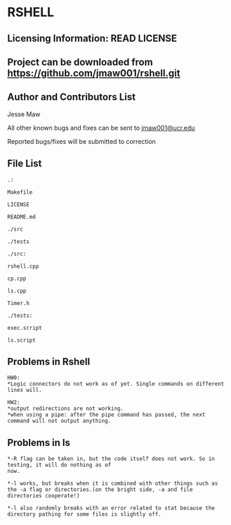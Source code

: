 RSHELL
======


Licensing Information: READ LICENSE
---
Project can be downloaded from https://github.com/jmaw001/rshell.git
----

Author and Contributors List
---------------
Jesse Maw

All other known bugs and fixes can be sent to jmaw001@ucr.edu

Reported bugs/fixes will be submitted to correction

File List
---------
```
.:

Makefile

LICENSE

README.md

./src

./tests

```
```
./src:

rshell.cpp

cp.cpp

ls.cpp

Timer.h
```
```
./tests:

exec.script

ls.script
```


Problems in Rshell
-------
```
HW0:
*Logic connectors do not work as of yet. Single commands on different lines will.

HW2:
*output redirections are not working.
*when using a pipe: after the pipe command has passed, the next command will not output anything.
```

Problems in ls
--------
```
*-R flag can be taken in, but the code itself does not work. So in testing, it will do nothing as of
now.

*-l works, but breaks when it is combined with other things such as the -a flag or directories.(on the bright side, -a and file directories cooperate!)

*-l also randomly breaks with an error related to stat because the directory pathing for some files is slightly off.
```
